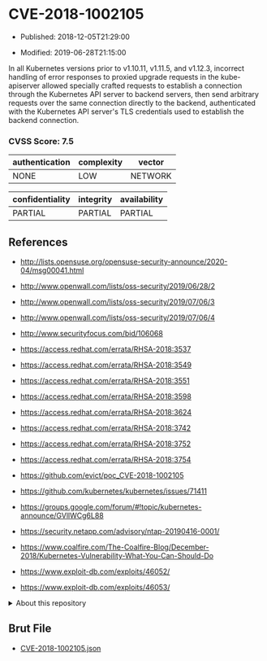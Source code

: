 # CVE-2018-1002105

- Published: 2018-12-05T21:29:00

- Modified: 2019-06-28T21:15:00

In all Kubernetes versions prior to v1.10.11, v1.11.5, and v1.12.3, incorrect handling of error responses to proxied upgrade requests in the kube-apiserver allowed specially crafted requests to establish a connection through the Kubernetes API server to backend servers, then send arbitrary requests over the same connection directly to the backend, authenticated with the Kubernetes API server's TLS credentials used to establish the backend connection.

### CVSS Score: **7.5**

| authentication | complexity | vector |
| --- | --- | --- |
| NONE | LOW | NETWORK |

| confidentiality | integrity | availability |
| --- | --- | --- |
| PARTIAL | PARTIAL | PARTIAL |

## References

* http://lists.opensuse.org/opensuse-security-announce/2020-04/msg00041.html

* http://www.openwall.com/lists/oss-security/2019/06/28/2

* http://www.openwall.com/lists/oss-security/2019/07/06/3

* http://www.openwall.com/lists/oss-security/2019/07/06/4

* http://www.securityfocus.com/bid/106068

* https://access.redhat.com/errata/RHSA-2018:3537

* https://access.redhat.com/errata/RHSA-2018:3549

* https://access.redhat.com/errata/RHSA-2018:3551

* https://access.redhat.com/errata/RHSA-2018:3598

* https://access.redhat.com/errata/RHSA-2018:3624

* https://access.redhat.com/errata/RHSA-2018:3742

* https://access.redhat.com/errata/RHSA-2018:3752

* https://access.redhat.com/errata/RHSA-2018:3754

* https://github.com/evict/poc_CVE-2018-1002105

* https://github.com/kubernetes/kubernetes/issues/71411

* https://groups.google.com/forum/#!topic/kubernetes-announce/GVllWCg6L88

* https://security.netapp.com/advisory/ntap-20190416-0001/

* https://www.coalfire.com/The-Coalfire-Blog/December-2018/Kubernetes-Vulnerability-What-You-Can-Should-Do

* https://www.exploit-db.com/exploits/46052/

* https://www.exploit-db.com/exploits/46053/

<details>
<summary>About this repository</summary> 

  This repository is part of the project [Live Hack CVE](https://github.com/Live-Hack-CVE). Main website can be found [www.live-hack.org](https://www.live-hack.org) 
  
  Made by [Sn0wAlice](https://github.com/Sn0wAlice) for the people that care about security and need to have a feed of the latest CVEs. Hope you enjoy it, don't forget to star the repo and follow me on [Twitter](https://twitter.com/Sn0wAlice) and [Github](https://github.com/Sn0wAlice). And that is my [personnal website](https://www.alice-snow.me/)

  - [Home Page](https://github.com/Live-Hack-CVE)
  - [Framework](https://github.com/Live-Hack-CVE/cve-framework)
  - [CVE database](https://github.com/Live-Hack-CVE/full_database)
  - [Changelog](https://github.com/Live-Hack-CVE/Changelog)
</details>

## Brut File

* [CVE-2018-1002105.json](https://raw.githubusercontent.com/Live-Hack-CVE/full_database/main/cves/2018/CVE-2018-1002105.json)

